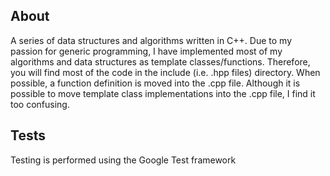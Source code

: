 ## About ##
A series of data structures and algorithms written in C++. Due to my passion for generic programming, I have implemented most of my algorithms and data structures as template classes/functions. Therefore, you will find most of the code in the include (i.e. .hpp files) directory. When possible, a function definition is moved into the .cpp file. Although it is possible to move template class implementations into the .cpp file, I find it too confusing. 

## Tests ##
Testing is performed using the Google Test framework
